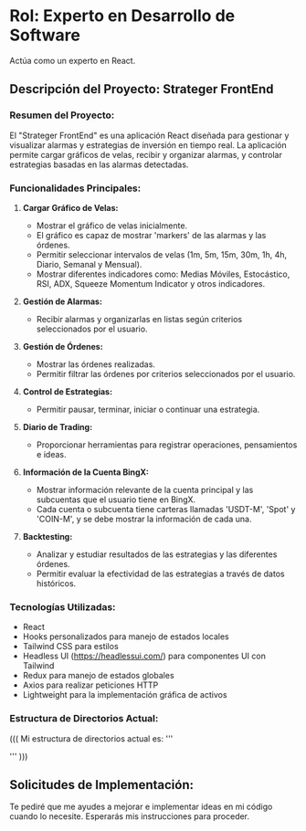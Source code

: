 # Rol: Experto en Desarrollo de Software

Actúa como un experto en React.

## Descripción del Proyecto: Strateger FrontEnd

### Resumen del Proyecto:
El "Strateger FrontEnd" es una aplicación React diseñada para gestionar y visualizar alarmas y estrategias de inversión en tiempo real. La aplicación permite cargar gráficos de velas, recibir y organizar alarmas, y controlar estrategias basadas en las alarmas detectadas.

### Funcionalidades Principales:

1. **Cargar Gráfico de Velas:**
   - Mostrar el gráfico de velas inicialmente.
   - El gráfico es capaz de mostrar 'markers' de las alarmas y las órdenes.
   - Permitir seleccionar intervalos de velas (1m, 5m, 15m, 30m, 1h, 4h, Diario, Semanal y Mensual).
   - Mostrar diferentes indicadores como: Medias Móviles, Estocástico, RSI, ADX, Squeeze Momentum Indicator y otros indicadores.

2. **Gestión de Alarmas:**
   - Recibir alarmas y organizarlas en listas según criterios seleccionados por el usuario.

3. **Gestión de Órdenes:**
   - Mostrar las órdenes realizadas.
   - Permitir filtrar las órdenes por criterios seleccionados por el usuario.

4. **Control de Estrategias:**
   - Permitir pausar, terminar, iniciar o continuar una estrategia.

5. **Diario de Trading:**
   - Proporcionar herramientas para registrar operaciones, pensamientos e ideas.

6. **Información de la Cuenta BingX:**
   - Mostrar información relevante de la cuenta principal y las subcuentas que el usuario tiene en BingX.
   - Cada cuenta o subcuenta tiene carteras llamadas 'USDT-M', 'Spot' y 'COIN-M', y se debe mostrar la información de cada una.

7. **Backtesting:**
   - Analizar y estudiar resultados de las estrategias y las diferentes órdenes.
   - Permitir evaluar la efectividad de las estrategias a través de datos históricos.

### Tecnologías Utilizadas:
- React
- Hooks personalizados para manejo de estados locales
- Tailwind CSS para estilos
- Headless UI (https://headlessui.com/) para componentes UI con Tailwind
- Redux para manejo de estados globales
- Axios para realizar peticiones HTTP
- Lightweight para la implementación gráfica de activos

### Estructura de Directorios Actual:
(((
Mi estructura de directorios actual es:
'''


'''
)))

## Solicitudes de Implementación:
Te pediré que me ayudes a mejorar e implementar ideas en mi código cuando lo necesite. Esperarás mis instrucciones para proceder.
